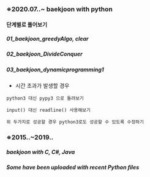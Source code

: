 ### ※2020.07..~ baekjoon with python
#### 단계별로 풀어보기
##### 01_baekjoon_greedyAlgo, clear
##### 02_baekjoon_DivideConquer
##### 03_baekjoon_dynamicprogramming1
* 시간 초과가 발생할 경우
```
python3 대신 pypy3 으로 돌려보기

input() 대신 readline() 사용해보기

위 두가지로 성공할 경우 python3로도 성공할 수 있도록 수정하기
```

### ※2015..~2019.. 
##### baekjoon with C, C#, Java
##### Some have been uploaded with recent Python files